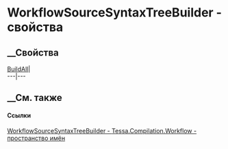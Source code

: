 # WorkflowSourceSyntaxTreeBuilder - свойства
##  __Свойства
[BuildAll](P_Tessa_Compilation_Workflow_WorkflowSourceSyntaxTreeBuilder_BuildAll.htm)|  
---|---  
## __См. также
#### Ссылки
[WorkflowSourceSyntaxTreeBuilder -
](T_Tessa_Compilation_Workflow_WorkflowSourceSyntaxTreeBuilder.htm)
[Tessa.Compilation.Workflow - пространство
имён](N_Tessa_Compilation_Workflow.htm)
